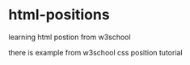 # html-positions
learning html postion from w3school

there is example from w3school css position tutorial
